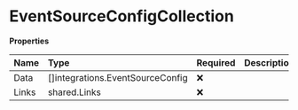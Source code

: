 # EventSourceConfigCollection

**Properties**

| Name  | Type                             | Required | Description |
| :---- | :------------------------------- | :------- | :---------- |
| Data  | []integrations.EventSourceConfig | ❌       |             |
| Links | shared.Links                     | ❌       |             |
